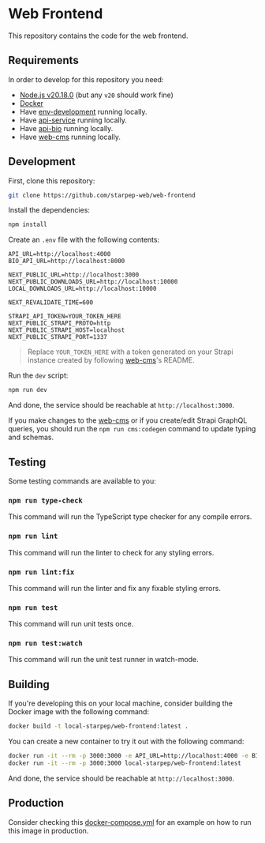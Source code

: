 # Web Frontend

This repository contains the code for the web frontend.

## Requirements

In order to develop for this repository you need:

* [Node.js v20.18.0](https://nodejs.org/en) (but any `v20` should work fine)
* [Docker](https://www.docker.com/products/docker-desktop/)
* Have [env-development](https://github.com/starpep-web/env-development) running locally.
* Have [api-service](https://github.com/starpep-web/api-service) running locally.
* Have [api-bio](https://github.com/starpep-web/api-bio) running locally.
* Have [web-cms](https://github.com/starpep-web/web-cms) running locally.

## Development

First, clone this repository:

```bash
git clone https://github.com/starpep-web/web-frontend
```

Install the dependencies:

```bash
npm install
```

Create an `.env` file with the following contents:

```text
API_URL=http://localhost:4000
BIO_API_URL=http://localhost:8000

NEXT_PUBLIC_URL=http://localhost:3000
NEXT_PUBLIC_DOWNLOADS_URL=http://localhost:10000
LOCAL_DOWNLOADS_URL=http://localhost:10000

NEXT_REVALIDATE_TIME=600

STRAPI_API_TOKEN=YOUR_TOKEN_HERE
NEXT_PUBLIC_STRAPI_PROTO=http
NEXT_PUBLIC_STRAPI_HOST=localhost
NEXT_PUBLIC_STRAPI_PORT=1337
```

> Replace `YOUR_TOKEN_HERE` with a token generated on your Strapi instance created by following [web-cms](https://github.com/starpep-web/web-cms)'s README.

Run the `dev` script:

```bash
npm run dev
```

And done, the service should be reachable at `http://localhost:3000`.

If you make changes to the [web-cms](https://github.com/starpep-web/web-cms) or if you create/edit Strapi GraphQL queries, you should run the `npm run cms:codegen` command to update typing and schemas.

## Testing

Some testing commands are available to you:

### `npm run type-check`

This command will run the TypeScript type checker for any compile errors.

### `npm run lint`

This command will run the linter to check for any styling errors.

### `npm run lint:fix`

This command will run the linter and fix any fixable styling errors.

### `npm run test`

This command will run unit tests once.

### `npm run test:watch`

This command will run the unit test runner in watch-mode.

## Building

If you're developing this on your local machine, consider building the Docker image with the following command:

```bash
docker build -t local-starpep/web-frontend:latest .
```

You can create a new container to try it out with the following command:

```bash
docker run -it --rm -p 3000:3000 -e API_URL=http://localhost:4000 -e BIO_API_URL=http://localhost:8000 -e NEXT_PUBLIC_URL=http://localhost:3000 -e NEXT_PUBLIC_DOWNLOADS_URL=http://localhost:10000 -e LOCAL_DOWNLOADS_URL=http://localhost:10000 -e NEXT_REVALIDATE_TIME=600 -e STRAPI_API_TOKEN=YOUR_TOKEN_HERE -e NEXT_PUBLIC_STRAPI_PROTO=http -e NEXT_PUBLIC_STRAPI_HOST=localhost -e NEXT_PUBLIC_STRAPI_PORT=1337 local-starpep/web-frontend:latest
docker run -it --rm -p 3000:3000 local-starpep/web-frontend:latest
```

And done, the service should be reachable at `http://localhost:3000`.

## Production

Consider checking this [docker-compose.yml](https://github.com/starpep-web/env-production/blob/main/docker-compose.yml) for an example on how to run this image in production.

